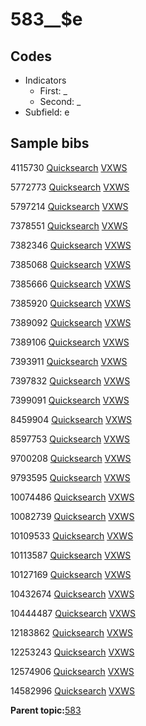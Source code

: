# 583\_\_$e

## Codes

-   Indicators
    -   First: \_
    -   Second: \_
-   Subfield: e

## Sample bibs

4115730 [Quicksearch](https://search.library.yale.edu/catalog/4115730) [VXWS](http://prodorbis.library.yale.edu:7014/vxws/GetHoldingsService?bibId=4115730)

5772773 [Quicksearch](https://search.library.yale.edu/catalog/5772773) [VXWS](http://prodorbis.library.yale.edu:7014/vxws/GetHoldingsService?bibId=5772773)

5797214 [Quicksearch](https://search.library.yale.edu/catalog/5797214) [VXWS](http://prodorbis.library.yale.edu:7014/vxws/GetHoldingsService?bibId=5797214)

7378551 [Quicksearch](https://search.library.yale.edu/catalog/7378551) [VXWS](http://prodorbis.library.yale.edu:7014/vxws/GetHoldingsService?bibId=7378551)

7382346 [Quicksearch](https://search.library.yale.edu/catalog/7382346) [VXWS](http://prodorbis.library.yale.edu:7014/vxws/GetHoldingsService?bibId=7382346)

7385068 [Quicksearch](https://search.library.yale.edu/catalog/7385068) [VXWS](http://prodorbis.library.yale.edu:7014/vxws/GetHoldingsService?bibId=7385068)

7385666 [Quicksearch](https://search.library.yale.edu/catalog/7385666) [VXWS](http://prodorbis.library.yale.edu:7014/vxws/GetHoldingsService?bibId=7385666)

7385920 [Quicksearch](https://search.library.yale.edu/catalog/7385920) [VXWS](http://prodorbis.library.yale.edu:7014/vxws/GetHoldingsService?bibId=7385920)

7389092 [Quicksearch](https://search.library.yale.edu/catalog/7389092) [VXWS](http://prodorbis.library.yale.edu:7014/vxws/GetHoldingsService?bibId=7389092)

7389106 [Quicksearch](https://search.library.yale.edu/catalog/7389106) [VXWS](http://prodorbis.library.yale.edu:7014/vxws/GetHoldingsService?bibId=7389106)

7393911 [Quicksearch](https://search.library.yale.edu/catalog/7393911) [VXWS](http://prodorbis.library.yale.edu:7014/vxws/GetHoldingsService?bibId=7393911)

7397832 [Quicksearch](https://search.library.yale.edu/catalog/7397832) [VXWS](http://prodorbis.library.yale.edu:7014/vxws/GetHoldingsService?bibId=7397832)

7399091 [Quicksearch](https://search.library.yale.edu/catalog/7399091) [VXWS](http://prodorbis.library.yale.edu:7014/vxws/GetHoldingsService?bibId=7399091)

8459904 [Quicksearch](https://search.library.yale.edu/catalog/8459904) [VXWS](http://prodorbis.library.yale.edu:7014/vxws/GetHoldingsService?bibId=8459904)

8597753 [Quicksearch](https://search.library.yale.edu/catalog/8597753) [VXWS](http://prodorbis.library.yale.edu:7014/vxws/GetHoldingsService?bibId=8597753)

9700208 [Quicksearch](https://search.library.yale.edu/catalog/9700208) [VXWS](http://prodorbis.library.yale.edu:7014/vxws/GetHoldingsService?bibId=9700208)

9793595 [Quicksearch](https://search.library.yale.edu/catalog/9793595) [VXWS](http://prodorbis.library.yale.edu:7014/vxws/GetHoldingsService?bibId=9793595)

10074486 [Quicksearch](https://search.library.yale.edu/catalog/10074486) [VXWS](http://prodorbis.library.yale.edu:7014/vxws/GetHoldingsService?bibId=10074486)

10082739 [Quicksearch](https://search.library.yale.edu/catalog/10082739) [VXWS](http://prodorbis.library.yale.edu:7014/vxws/GetHoldingsService?bibId=10082739)

10109533 [Quicksearch](https://search.library.yale.edu/catalog/10109533) [VXWS](http://prodorbis.library.yale.edu:7014/vxws/GetHoldingsService?bibId=10109533)

10113587 [Quicksearch](https://search.library.yale.edu/catalog/10113587) [VXWS](http://prodorbis.library.yale.edu:7014/vxws/GetHoldingsService?bibId=10113587)

10127169 [Quicksearch](https://search.library.yale.edu/catalog/10127169) [VXWS](http://prodorbis.library.yale.edu:7014/vxws/GetHoldingsService?bibId=10127169)

10432674 [Quicksearch](https://search.library.yale.edu/catalog/10432674) [VXWS](http://prodorbis.library.yale.edu:7014/vxws/GetHoldingsService?bibId=10432674)

10444487 [Quicksearch](https://search.library.yale.edu/catalog/10444487) [VXWS](http://prodorbis.library.yale.edu:7014/vxws/GetHoldingsService?bibId=10444487)

12183862 [Quicksearch](https://search.library.yale.edu/catalog/12183862) [VXWS](http://prodorbis.library.yale.edu:7014/vxws/GetHoldingsService?bibId=12183862)

12253243 [Quicksearch](https://search.library.yale.edu/catalog/12253243) [VXWS](http://prodorbis.library.yale.edu:7014/vxws/GetHoldingsService?bibId=12253243)

12574906 [Quicksearch](https://search.library.yale.edu/catalog/12574906) [VXWS](http://prodorbis.library.yale.edu:7014/vxws/GetHoldingsService?bibId=12574906)

14582996 [Quicksearch](https://search.library.yale.edu/catalog/14582996) [VXWS](http://prodorbis.library.yale.edu:7014/vxws/GetHoldingsService?bibId=14582996)

**Parent topic:**[583](../../tags/583/583.md)

